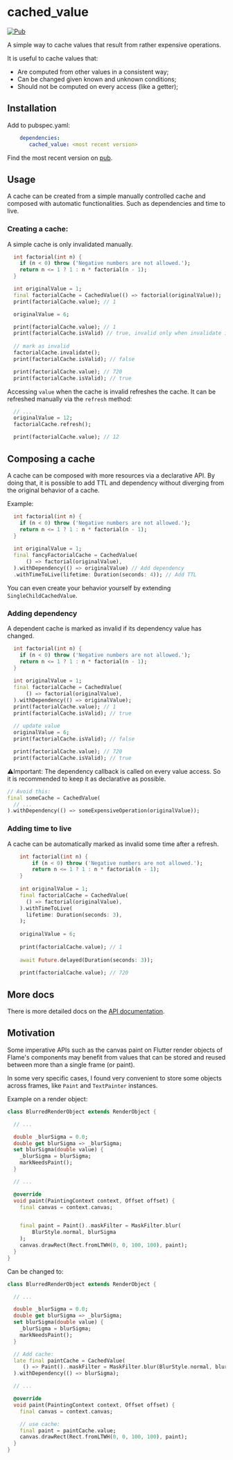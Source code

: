 # cached_value

[![Pub](https://img.shields.io/pub/v/cached_value.svg?style=popout)](https://pub.dartlang.org/packages/cached_value)

A simple way to cache values that result from rather expensive operations.

It is useful to cache values that:
 - Are computed from other values in a consistent way;
 - Can be changed given known and unknown conditions;
 - Should not be computed on every access (like a getter);

## Installation

Add to pubspec.yaml:
```yaml
    dependencies:
       cached_value: <most recent version>
```

Find the most recent version on [pub](https://pub.dev/packages/cached_value).

## Usage

A cache can be created from a simple manually controlled cache and composed with automatic 
functionalities. Such as dependencies and time to live.


### Creating a cache:

A simple cache is only invalidated manually.

```dart
  int factorial(int n) {
    if (n < 0) throw ('Negative numbers are not allowed.');
    return n <= 1 ? 1 : n * factorial(n - 1);
  }

  int originalValue = 1;
  final factorialCache = CachedValue(() => factorial(originalValue));
  print(factorialCache.value); // 1

  originalValue = 6;

  print(factorialCache.value); // 1
  print(factorialCache.isValid) // true, invalid only when invalidate is called
  
  // mark as invalid
  factorialCache.invalidate();
  print(factorialCache.isValid); // false

  print(factorialCache.value); // 720
  print(factorialCache.isValid); // true
```
Accessing `value` when the cache is invalid refreshes the cache. It can be refreshed manually via 
the `refresh` method:

```dart
  // ...
  originalValue = 12;
  factorialCache.refresh();

  print(factorialCache.value); // 12
```

## Composing a cache

A cache can be composed with more resources via a declarative API. By doing that, it is possible to 
add TTL and dependency without diverging from the original behavior of a cache.

Example:
```dart
  int factorial(int n) {
    if (n < 0) throw ('Negative numbers are not allowed.');
    return n <= 1 ? 1 : n * factorial(n - 1);
  }
  
  int originalValue = 1;
  final fancyFactorialCache = CachedValue(
      () => factorial(originalValue),
  ).withDependency(() => originalValue) // Add dependency
  .withTimeToLive(lifetime: Duration(seconds: 4)); // Add TTL
```

You can even create your behavior yourself by extending `SingleChildCachedValue`.

### Adding dependency

A dependent cache is marked as invalid if its dependency value has changed.

```dart
  int factorial(int n) {
    if (n < 0) throw ('Negative numbers are not allowed.');
    return n <= 1 ? 1 : n * factorial(n - 1);
  }
  
  int originalValue = 1;
  final factorialCache = CachedValue(
      () => factorial(originalValue),
  ).withDependency(() => originalValue);
  print(factorialCache.value); // 1
  print(factorialCache.isValid); // true
  
  // update value
  originalValue = 6;
  print(factorialCache.isValid); // false

  print(factorialCache.value); // 720
  print(factorialCache.isValid); // true
```

⚠️Important: 
The dependency callback is called on every value access. So it is recommended to keep it as declarative as possible.

```dart
// Avoid this:
final someCache = CachedValue(
  // ...
).withDependency(() => someExpensiveOperation(originalValue));
```

### Adding time to live

A cache can be automatically marked as invalid some time after a refresh.

```dart
    int factorial(int n) {
        if (n < 0) throw ('Negative numbers are not allowed.');
        return n <= 1 ? 1 : n * factorial(n - 1);
    }
  
    int originalValue = 1;
    final factorialCache = CachedValue(
      () => factorial(originalValue),
    ).withTimeToLive(
      lifetime: Duration(seconds: 3),
    );
    
    originalValue = 6;
    
    print(factorialCache.value); // 1
    
    await Future.delayed(Duration(seconds: 3));
    
    print(factorialCache.value); // 720
```

## More docs

There is more detailed docs on the [API documentation](https://pub.dev/documentation/cached_value/latest/).

## Motivation

Some imperative APIs such as the canvas paint on Flutter render objects of Flame's components may 
benefit from values that can be stored and reused between more than a single frame (or paint).

In some very specific cases, I found very convenient to store some objects across frames, like 
`Paint` and `TextPainter` instances.

Example on a render object:
```dart
class BlurredRenderObject extends RenderObject {

  // ...

  double _blurSigma = 0.0;
  double get blurSigma => _blurSigma;
  set blurSigma(double value) {
    _blurSigma = blurSigma;
    markNeedsPaint();
  }

  // ...

  @override
  void paint(PaintingContext context, Offset offset) {
    final canvas = context.canvas;


    final paint = Paint()..maskFilter = MaskFilter.blur(
        BlurStyle.normal, blurSigma
    );
    canvas.drawRect(Rect.fromLTWH(0, 0, 100, 100), paint);
  }
}
```

Can be changed to:
```dart
class BlurredRenderObject extends RenderObject {

  // ...

  double _blurSigma = 0.0;
  double get blurSigma => _blurSigma;
  set blurSigma(double value) {
    _blurSigma = blurSigma;
    markNeedsPaint();
  }

  // Add cache:
  late final paintCache = CachedValue(
     () => Paint()..maskFilter = MaskFilter.blur(BlurStyle.normal, blurSigma),
  ).withDependency(() => blurSigma);

  // ...

  @override
  void paint(PaintingContext context, Offset offset) {
    final canvas = context.canvas;

    // use cache:
    final paint = paintCache.value;
    canvas.drawRect(Rect.fromLTWH(0, 0, 100, 100), paint);
  }
}
```